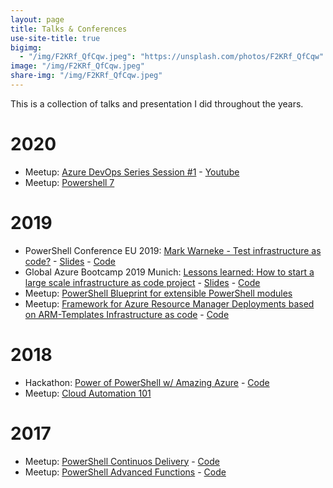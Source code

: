 ```yaml
---
layout: page
title: Talks & Conferences
use-site-title: true
bigimg:
  - "/img/F2KRf_QfCqw.jpeg": "https://unsplash.com/photos/F2KRf_QfCqw"
image: "/img/F2KRf_QfCqw.jpeg"
share-img: "/img/F2KRf_QfCqw.jpeg"
---
```


This is a collection of talks and presentation I did throughout the years.

# 2020

- Meetup: [Azure DevOps Series Session #1](https://www.meetup.com/Azure-DEV-Munich/events/269624533/) - [Youtube](https://www.youtube.com/watch?v=REG4ySF2lyk&feature=youtu.be&t=2609) 
- Meetup: [Powershell 7](https://github.com/GPSUG/Munich#2020-presentations)

# 2019

- PowerShell Conference EU 2019: [Mark Warneke - Test infrastructure as code?](https://www.youtube.com/watch?v=k33Nini-Dc8&list=PLAFABUrB0mNkbAhsdifsPK5XyBHnj_NSD&index=2&t=16s) - [Slides](https://github.com/psconfeu/2019/blob/master/sessions/MarkWarneke/Test%20infrastructure%20as%20code/psconfeu19_test_infrastructure_as_code.pdf) - [Code](https://github.com/psconfeu/2019/tree/master/sessions/MarkWarneke/Test%20infrastructure%20as%20code/xAz.Cosmos)
- Global Azure Bootcamp 2019 Munich: [Lessons learned: How to start a large scale infrastructure as code project](https://github.com/psconfeu/2019/tree/master/sessions/MarkWarneke/Lessons%20learned%20from%20a%20large%20scale%20infrastructure%20as%20code%20project) - [Slides](https://github.com/psconfeu/2019/blob/master/sessions/MarkWarneke/Lessons%20learned%20from%20a%20large%20scale%20infrastructure%20as%20code%20project/psconfeu19_how_to_manage_infrastrucutre_as_code.pdf) - [Code](https://github.com/psconfeu/2019/tree/master/sessions/MarkWarneke/Lessons%20learned%20from%20a%20large%20scale%20infrastructure%20as%20code%20project/xAz.Hub)
- Meetup: [PowerShell Blueprint for extensible PowerShell modules](https://github.com/GPSUG/Munich/tree/master/Usergroup/2019-05-20/)
- Meetup: [Framework for Azure Resource Manager Deployments based on ARM-Templates Infrastructure as code](https://github.com/GPSUG/Munich/tree/master/Usergroup/2019-03-28/az_new.md) - [Code](aka.ms/Az.New)

# 2018

- Hackathon: [Power of PowerShell w/ Amazing Azure](http://aka.ms/mark/psna) - [Code](aka.ms/mark/psna/code)
- Meetup: [Cloud Automation 101](https://markwarneke.me/Cloud-Automation-101)

# 2017

- Meetup: [PowerShell Continuos Delivery](aka.ms/mark/pscd) - [Code](aka.ms/mark/code/pscd)
- Meetup: [PowerShell Advanced Functions](aka.ms/mark/psaf) - [Code](aka.ms/mark/psaf/code)
